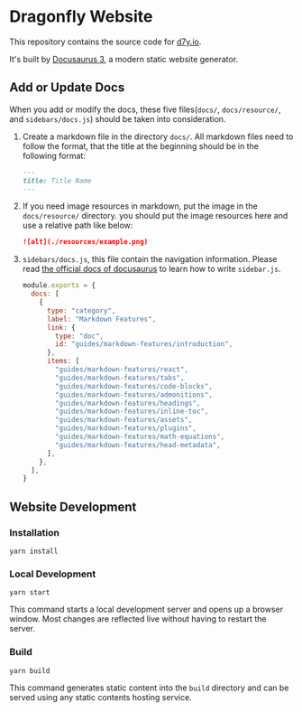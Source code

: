 # Dragonfly Website

This repository contains the source code for [d7y.io](https://d7y.io).

It's built by [Docusaurus 3](https://docusaurus.io/docs/), a modern static website generator.

## Add or Update Docs

When you add or modify the docs,
these five files(`docs/`, `docs/resource/`, and `sidebars/docs.js`) should be taken into consideration.

1. Create a markdown file in the directory `docs/`. All markdown files need to follow the format,
   that the title at the beginning should be in the following format:

   ```markdown
   ---
   title: Title Name
   ---
   ```

2. If you need image resources in markdown, put the image in the `docs/resource/` directory.
   you should put the image resources here and use a relative path like below:

   ```markdown
   ![alt](./resources/example.png)
   ```

3. `sidebars/docs.js`, this file contain the navigation information.
   Please read [the official docs of docusaurus](https://docusaurus.io/docs/sidebar) to learn how to write `sidebar.js`.

   ```js
   module.exports = {
     docs: [
       {
         type: "category",
         label: "Markdown Features",
         link: {
           type: "doc",
           id: "guides/markdown-features/introduction",
         },
         items: [
           "guides/markdown-features/react",
           "guides/markdown-features/tabs",
           "guides/markdown-features/code-blocks",
           "guides/markdown-features/admonitions",
           "guides/markdown-features/headings",
           "guides/markdown-features/inline-toc",
           "guides/markdown-features/assets",
           "guides/markdown-features/plugins",
           "guides/markdown-features/math-equations",
           "guides/markdown-features/head-metadata",
         ],
       },
     ],
   }
   ```

## Website Development

### Installation

```shell
yarn install
```

### Local Development

```shell
yarn start
```

This command starts a local development server and opens up a browser window.
Most changes are reflected live without having to restart the server.

### Build

```shell
yarn build
```

This command generates static content into the `build` directory and can be served using any static contents hosting service.
